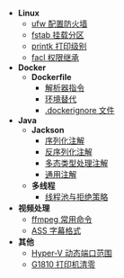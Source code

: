 - **Linux**
  - [ufw 配置防火墙](linux/ufw.md)
  - [fstab 挂载分区](linux/fstab.md)
  - [printk 打印级别](linux/printk.md)
  - [facl 权限继承](linux/facl.md)
- **Docker**
  - **Dockerfile**
    - [解析器指令](docker/01-解析器指令.md)
    - [环境替代](docker/02-环境替代.md)
    - [.dockerignore 文件](docker/03-dockerignore.md)
- **Java**
  - **Jackson**
    - [序列化注解](java/jackson/01-序列化注解.md)
    - [反序列化注解](java/jackson/02-反序列化注解.md)
    - [多态类型处理注解](java/jackson/03-多态类型处理注解.md)
    - [通用注解](java/jackson/04-通用注解.md)
  - **多线程**
    - [线程池与拒绝策略](java/线程池与拒绝策略.md)
- **视频处理**
  - [ffmpeg 常用命令](video/ffmpeg.md)
  - [ASS 字幕格式](video/ASS字幕格式.md)
- **其他**
  - [Hyper-V 动态端口范围](other/Hyper-V动态端口范围.md)
  - [G1810 打印机清零](other/g1810清零.md)
